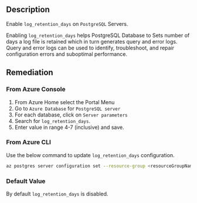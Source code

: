 ## Description

Enable `log_retention_days` on `PostgreSQL` Servers.

Enabling `log_retention_days` helps PostgreSQL Database to Sets number of days a log file is retained which in turn generates query and error logs. Query and error logs can be used to identify, troubleshoot, and repair configuration errors and suboptimal performance.

## Remediation

### From Azure Console

1. From Azure Home select the Portal Menu
2. Go to `Azure Database` for `PostgreSQL server`
3. For each database, click on `Server parameters`
4. Search for `log_retention_days`.
5. Enter value in range 4-7 (inclusive) and save.

### From Azure CLI

Use the below command to update `log_retention_days` configuration.

```bash
az postgres server configuration set --resource-group <resourceGroupName> --server-name <serverName> --name log_retention_days --value <4-7>
```

### Default Value

By default `log_retention_days` is disabled.